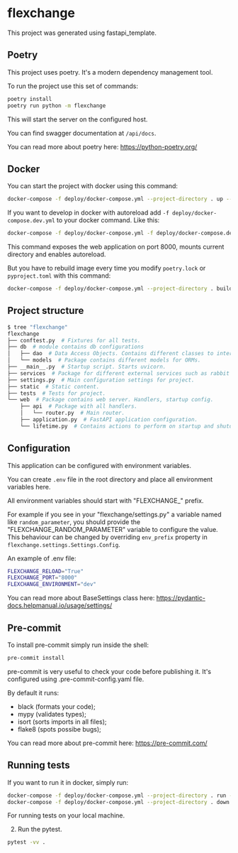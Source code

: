 # flexchange

This project was generated using fastapi_template.

## Poetry

This project uses poetry. It's a modern dependency management
tool.

To run the project use this set of commands:

```bash
poetry install
poetry run python -m flexchange
```

This will start the server on the configured host.

You can find swagger documentation at `/api/docs`.

You can read more about poetry here: https://python-poetry.org/

## Docker

You can start the project with docker using this command:

```bash
docker-compose -f deploy/docker-compose.yml --project-directory . up --build
```

If you want to develop in docker with autoreload add `-f deploy/docker-compose.dev.yml` to your docker command.
Like this:

```bash
docker-compose -f deploy/docker-compose.yml -f deploy/docker-compose.dev.yml --project-directory . up
```

This command exposes the web application on port 8000, mounts current directory and enables autoreload.

But you have to rebuild image every time you modify `poetry.lock` or `pyproject.toml` with this command:

```bash
docker-compose -f deploy/docker-compose.yml --project-directory . build
```

## Project structure

```bash
$ tree "flexchange"
flexchange
├── conftest.py  # Fixtures for all tests.
├── db  # module contains db configurations
│   ├── dao  # Data Access Objects. Contains different classes to interact with database.
│   └── models  # Package contains different models for ORMs.
├── __main__.py  # Startup script. Starts uvicorn.
├── services  # Package for different external services such as rabbit or redis etc.
├── settings.py  # Main configuration settings for project.
├── static  # Static content.
├── tests  # Tests for project.
└── web  # Package contains web server. Handlers, startup config.
    ├── api  # Package with all handlers.
    │   └── router.py  # Main router.
    ├── application.py  # FastAPI application configuration.
    └── lifetime.py  # Contains actions to perform on startup and shutdown.
```

## Configuration

This application can be configured with environment variables.

You can create `.env` file in the root directory and place all
environment variables here.

All environment variables should start with "FLEXCHANGE_" prefix.

For example if you see in your "flexchange/settings.py" a variable named like
`random_parameter`, you should provide the "FLEXCHANGE_RANDOM_PARAMETER"
variable to configure the value. This behaviour can be changed by overriding `env_prefix` property
in `flexchange.settings.Settings.Config`.

An example of .env file:
```bash
FLEXCHANGE_RELOAD="True"
FLEXCHANGE_PORT="8000"
FLEXCHANGE_ENVIRONMENT="dev"
```

You can read more about BaseSettings class here: https://pydantic-docs.helpmanual.io/usage/settings/

## Pre-commit

To install pre-commit simply run inside the shell:
```bash
pre-commit install
```

pre-commit is very useful to check your code before publishing it.
It's configured using .pre-commit-config.yaml file.

By default it runs:
* black (formats your code);
* mypy (validates types);
* isort (sorts imports in all files);
* flake8 (spots possibe bugs);


You can read more about pre-commit here: https://pre-commit.com/


## Running tests

If you want to run it in docker, simply run:

```bash
docker-compose -f deploy/docker-compose.yml --project-directory . run --rm api pytest -vv .
docker-compose -f deploy/docker-compose.yml --project-directory . down
```

For running tests on your local machine.


2. Run the pytest.
```bash
pytest -vv .
```
